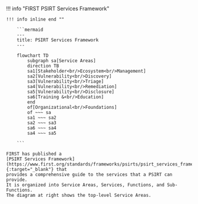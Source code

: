 !!! info "FIRST PSIRT Services Framework"

    !!! info inline end ""

        ```mermaid
        ---
        title: PSIRT Services Framework
        ---
        
        flowchart TD
            subgraph sa[Service Areas]
            direction TB
            sa1[Stakeholder<br/>Ecosystem<br/>Management]
            sa2[Vulnerability<br/>Discovery]
            sa3[Vulnerability<br/>Triage]
            sa4[Vulnerability<br/>Remediation]
            sa5[Vulnerability<br/>Disclosure]
            sa6[Training &<br/>Education]
            end
            of[Organizational<br/>Foundations]
            of ~~~ sa
            sa1 ~~~ sa2
            sa2 ~~~ sa3
            sa6 ~~~ sa4
            sa4 ~~~ sa5

        ```

    FIRST has published a
    [PSIRT Services Framework](https://www.first.org/standards/frameworks/psirts/psirt_services_framework_v1.1){:target="_blank"} that
    provides a comprehensive guide to the services that a PSIRT can provide.
    It is organized into Service Areas, Services, Functions, and Sub-Functions.
    The diagram at right shows the top-level Service Areas.
